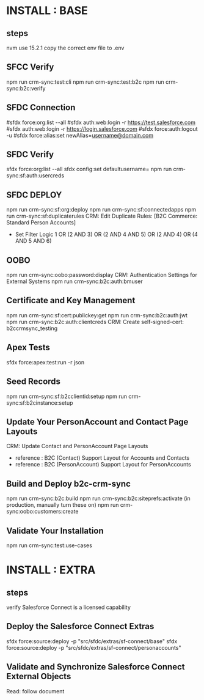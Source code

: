 # INSTALL : BASE

## steps
nvm use 15.2.1
copy the correct env file to .env

## SFCC Verify
npm run crm-sync:test:cli
npm run crm-sync:test:b2c
npm run crm-sync:b2c:verify

## SFDC Connection
#sfdx force:org:list --all
#sfdx auth:web:login -r https://test.salesforce.com
#sfdx auth:web:login -r https://login.salesforce.com
#sfdx force:auth:logout -u <alias>
#sfdx force:alias:set newAlias=username@domain.com

## SFDC Verify
sfdx force:org:list --all
sfdx config:set defaultusername=<name here>
npm run crm-sync:sf:auth:usercreds

## SFDC DEPLOY
npm run crm-sync:sf:org:deploy
npm run crm-sync:sf:connectedapps
npm run crm-sync:sf:duplicaterules
CRM: Edit Duplicate Rules: [B2C Commerce: Standard Person Accounts]
- Set Filter Logic
  1 OR (2 AND 3) OR (2 AND 4 AND 5) OR (2 AND 4) OR (4 AND 5 AND 6)

## OOBO
npm run crm-sync:oobo:password:display
CRM: Authentication Settings for External Systems 
npm run crm-sync:b2c:auth:bmuser

## Certificate and Key Management
npm run crm-sync:sf:cert:publickey:get
npm run crm-sync:b2c:auth:jwt
npm run crm-sync:b2c:auth:clientcreds
CRM: Create self-signed-cert: b2ccrmsync_testing

## Apex Tests
sfdx force:apex:test:run -r json

## Seed Records
npm run crm-sync:sf:b2cclientid:setup
npm run crm-sync:sf:b2cinstance:setup

## Update Your PersonAccount and Contact Page Layouts
CRM: Update Contact and PersonAccount Page Layouts
- reference : B2C (Contact) Support Layout for Accounts and Contacts
- reference : B2C (PersonAccount) Support Layout for PersonAccounts

## Build and Deploy b2c-crm-sync
npm run crm-sync:b2c:build
npm run crm-sync:b2c:siteprefs:activate  (in production, manually turn these on)
npm run crm-sync:oobo:customers:create

## Validate Your Installation
npm run crm-sync:test:use-cases


# INSTALL : EXTRA

## steps
verify Salesforce Connect is a licensed capability

## Deploy the Salesforce Connect Extras
sfdx force:source:deploy -p "src/sfdc/extras/sf-connect/base"
sfdx force:source:deploy -p "src/sfdc/extras/sf-connect/personaccounts"

## Validate and Synchronize Salesforce Connect External Objects
Read: follow document